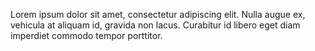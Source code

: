 <!-- Replace the dummy text below with whatever you want to post next -->
Lorem ipsum dolor sit amet, consectetur adipiscing elit. Nulla augue ex, vehicula at aliquam id, gravida non lacus. Curabitur id libero eget diam imperdiet commodo tempor porttitor.
<!-- Uncomment below if you don't use Whereami: Put a new query in the google maps link below; either grab your lat,long if you can, or put an address with '+' between words like 1060+W+Addison+Chicago+IL -->
<!-- [🌐](http://maps.google.com/maps?q=41.947454, -87.656134)-->